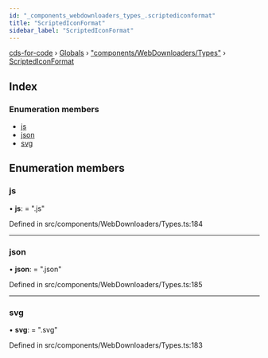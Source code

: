 ```yaml
---
id: "_components_webdownloaders_types_.scriptediconformat"
title: "ScriptedIconFormat"
sidebar_label: "ScriptedIconFormat"
---
```


[cds-for-code](../index.md) › [Globals](../globals.md) › ["components/WebDownloaders/Types"](../modules/_components_webdownloaders_types_.md) › [ScriptedIconFormat](_components_webdownloaders_types_.scriptediconformat.md)

## Index

### Enumeration members

* [js](_components_webdownloaders_types_.scriptediconformat.md#js)
* [json](_components_webdownloaders_types_.scriptediconformat.md#json)
* [svg](_components_webdownloaders_types_.scriptediconformat.md#svg)

## Enumeration members

###  js

• **js**: = ".js"

Defined in src/components/WebDownloaders/Types.ts:184

___

###  json

• **json**: = ".json"

Defined in src/components/WebDownloaders/Types.ts:185

___

###  svg

• **svg**: = ".svg"

Defined in src/components/WebDownloaders/Types.ts:183
